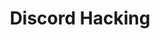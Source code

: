 ---
credit:
- SIGPwny
featured: false
location: Siebel CS 1111
recording: ''
slides: discord.pdf
tags:
- misc
- web
- osint
- discord
time_close: ''
time_start: 2019-11-21T18:00:00.000000-06:00
title: Discord Hacking
week_number: 12
---